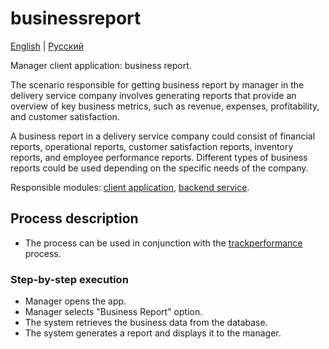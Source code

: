 # businessreport

[English](businessreport.md) | [Русский](businessreport.ru.md)

Manager client application: business report.

The scenario responsible for getting business report by manager in the delivery service company involves generating reports that provide an overview of key business metrics, such as revenue, expenses, profitability, and customer satisfaction.

A business report in a delivery service company could consist of financial reports, operational reports, customer satisfaction reports, inventory reports, and employee performance reports. 
Different types of business reports could be used depending on the specific needs of the company.

Responsible modules: [client application](../../frontend/managerclient.md), [backend service](../../backend/managerbackend.md).

## Process description

- The process can be used in conjunction with the [trackperformance](trackperformance.md) process.

### Step-by-step execution

- Manager opens the app.
- Manager selects "Business Report" option.
- The system retrieves the business data from the database.
- The system generates a report and displays it to the manager.
